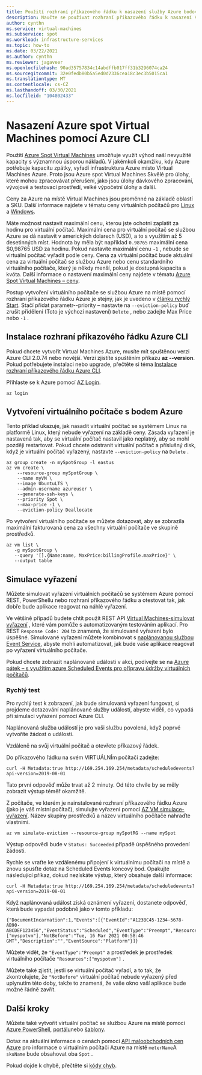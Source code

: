 ```yaml
---
title: Použití rozhraní příkazového řádku k nasazení služby Azure bodový Virtual Machines
description: Naučte se používat rozhraní příkazového řádku k nasazení Virtual Machines Azure na místě, abyste ušetřili náklady.
author: cynthn
ms.service: virtual-machines
ms.subservice: spot
ms.workload: infrastructure-services
ms.topic: how-to
ms.date: 03/22/2021
ms.author: cynthn
ms.reviewer: jagaveer
ms.openlocfilehash: 90ad35757834c14abdffb017ff31b3296074ca24
ms.sourcegitcommit: 32e0fedb80b5a5ed0d2336cea18c3ec3b5015ca1
ms.translationtype: MT
ms.contentlocale: cs-CZ
ms.lasthandoff: 03/30/2021
ms.locfileid: "104802433"
---
```

# <a name="deploy-azure-spot-virtual-machines-using-the-azure-cli"></a>Nasazení Azure spot Virtual Machines pomocí Azure CLI

Použití [Azure Spot Virtual Machines](../spot-vms.md) umožňuje využít výhod naší nevyužité kapacity s významnou úsporou nákladů. V jakémkoli okamžiku, kdy Azure potřebuje kapacitu zpátky, vyřadí infrastruktura Azure místo Virtual Machines Azure. Proto jsou Azure spot Virtual Machines Skvělé pro úlohy, které mohou zpracovávat přerušení, jako jsou úlohy dávkového zpracování, vývojové a testovací prostředí, velké výpočetní úlohy a další.

Ceny za Azure na místě Virtual Machines jsou proměnné na základě oblastí a SKU. Další informace najdete v tématu ceny virtuálních počítačů pro [Linux](https://azure.microsoft.com/pricing/details/virtual-machines/linux/) a [Windows](https://azure.microsoft.com/pricing/details/virtual-machines/windows/). 

Máte možnost nastavit maximální cenu, kterou jste ochotni zaplatit za hodinu pro virtuální počítač. Maximální cena pro virtuální počítač se službou Azure se dá nastavit v amerických dolarech (USD), a to s využitím až 5 desetinných míst. Hodnota by měla být například `0.98765` maximální cena $0,98765 USD za hodinu. Pokud nastavíte maximální cenu `-1` , nebude se virtuální počítač vyřadit podle ceny. Cena za virtuální počítač bude aktuální cena za virtuální počítač se službou Azure nebo cenu standardního virtuálního počítače, který je někdy menší, pokud je dostupná kapacita a kvóta. Další informace o nastavení maximální ceny najdete v tématu [Azure Spot Virtual Machines – ceny](../spot-vms.md#pricing).

Postup vytvoření virtuálního počítače se službou Azure na místě pomocí rozhraní příkazového řádku Azure je stejný, jak je uvedeno v [článku rychlý Start](./quick-create-cli.md). Stačí přidat parametr--priority – nastavte na `--eviction-policy` buď zrušit přidělení (Toto je výchozí nastavení) `Delete` , nebo zadejte Max Price nebo `-1` . 


## <a name="install-azure-cli"></a>Instalace rozhraní příkazového řádku Azure CLI

Pokud chcete vytvořit Virtual Machines Azure, musíte mít spuštěnou verzi Azure CLI 2.0.74 nebo novější. Verzi zjistíte spuštěním příkazu **az --version**. Pokud potřebujete instalaci nebo upgrade, přečtěte si téma [Instalace rozhraní příkazového řádku Azure CLI](/cli/azure/install-azure-cli). 

Přihlaste se k Azure pomocí [AZ Login](/cli/azure/reference-index#az-login).

```azurecli-interactive
az login
```

## <a name="create-an-azure-spot-virtual-machine"></a>Vytvoření virtuálního počítače s bodem Azure

Tento příklad ukazuje, jak nasadit virtuální počítač se systémem Linux na platformě Linux, který nebude vyřazení na základě ceny. Zásada vyřazení je nastavená tak, aby se virtuální počítač nastavil jako neplatný, aby se mohl později restartovat. Pokud chcete odstranit virtuální počítač a příslušný disk, když je virtuální počítač vyřazený, nastavte `--eviction-policy` na `Delete` .

```azurecli-interactive
az group create -n mySpotGroup -l eastus
az vm create \
    --resource-group mySpotGroup \
    --name myVM \
    --image UbuntuLTS \
    --admin-username azureuser \
    --generate-ssh-keys \
    --priority Spot \
    --max-price -1 \
    --eviction-policy Deallocate
```



Po vytvoření virtuálního počítače se můžete dotazovat, aby se zobrazila maximální fakturovaná cena za všechny virtuální počítače ve skupině prostředků.

```azurecli-interactive
az vm list \
   -g mySpotGroup \
   --query '[].{Name:name, MaxPrice:billingProfile.maxPrice}' \
   --output table
```

## <a name="simulate-an-eviction"></a>Simulace vyřazení

Můžete simulovat vyřazení virtuálních počítačů se systémem Azure pomocí REST, PowerShellu nebo rozhraní příkazového řádku a otestovat tak, jak dobře bude aplikace reagovat na náhlé vyřazení.

Ve většině případů budete chtít použít REST API [Virtual Machines-simulovat vyřazení](/rest/api/compute/virtualmachines/simulateeviction) , které vám pomůže s automatizovaným testováním aplikací. Pro REST `Response Code: 204` to znamená, že simulované vyřazení bylo úspěšné. Simulované vyřazení můžete kombinovat s [naplánovanou službou Event Service](scheduled-events.md), abyste mohli automatizovat, jak bude vaše aplikace reagovat po vyřazení virtuálního počítače.

Pokud chcete zobrazit naplánované události v akci, podívejte se na [Azure pátek – s využitím azure Scheduled Events pro přípravu údržby virtuálních počítačů](https://channel9.msdn.com/Shows/Azure-Friday/Using-Azure-Scheduled-Events-to-Prepare-for-VM-Maintenance).


### <a name="quick-test"></a>Rychlý test

Pro rychlý test k zobrazení, jak bude simulovaná vyřazení fungovat, si projdeme dotazování naplánované služby událostí, abyste viděli, co vypadá při simulaci vyřazení pomocí Azure CLI.

Naplánovaná služba událostí je pro vaši službu povolená, když poprvé vytvoříte žádost o události. 

Vzdáleně na svůj virtuální počítač a otevřete příkazový řádek. 

Do příkazového řádku na svém VIRTUÁLNÍm počítači zadejte:

```
curl -H Metadata:true http://169.254.169.254/metadata/scheduledevents?api-version=2019-08-01
```

Tato první odpověď může trvat až 2 minuty. Od této chvíle by se měly zobrazit výstup téměř okamžitě.

Z počítače, ve kterém je nainstalované rozhraní příkazového řádku Azure (jako je váš místní počítač), simulujte vyřazení pomocí [AZ VM simulace-vyřazení](https://docs.microsoft.com/cli/azure/vm#az_vm_simulate_eviction). Název skupiny prostředků a název virtuálního počítače nahraďte vlastními. 

```azurecli-interactive
az vm simulate-eviction --resource-group mySpotRG --name mySpot
```

Výstup odpovědi bude v `Status: Succeeded` případě úspěšného provedení žádosti.

Rychle se vraťte ke vzdálenému připojení k virtuálnímu počítači na místě a znovu spusťte dotaz na Scheduled Events koncový bod. Opakujte následující příkaz, dokud nezískáte výstup, který obsahuje další informace:

```
curl -H Metadata:true http://169.254.169.254/metadata/scheduledevents?api-version=2019-08-01
```

Když naplánovaná událost získá oznámení vyřazení, dostanete odpověď, která bude vypadat podobně jako v tomto příkladu:

```output
{"DocumentIncarnation":1,"Events":[{"EventId":"A123BC45-1234-5678-AB90-ABCDEF123456","EventStatus":"Scheduled","EventType":"Preempt","ResourceType":"VirtualMachine","Resources":["myspotvm"],"NotBefore":"Tue, 16 Mar 2021 00:58:46 GMT","Description":"","EventSource":"Platform"}]}
```

Můžete vidět, že `"EventType":"Preempt"` a prostředek je prostředek virtuálního počítače `"Resources":["myspotvm"]` . 

Můžete také zjistit, jestli se virtuální počítač vyřadí, a to tak, že zkontrolujete, že `"NotBefore"` virtuální počítač nebude vyřazený před uplynutím této doby, takže to znamená, že vaše okno vaší aplikace bude možné řádně zavřít.


## <a name="next-steps"></a>Další kroky

Můžete také vytvořit virtuální počítač se službou Azure na místě pomocí [Azure PowerShell](../windows/spot-powershell.md), [portálu](../spot-portal.md)nebo [šablony](spot-template.md).

Dotaz na aktuální informace o cenách pomocí [API maloobchodních cen Azure](/rest/api/cost-management/retail-prices/azure-retail-prices) pro informace o virtuálním počítači Azure na místě `meterName`A `skuName` bude obsahovat oba `Spot` .

Pokud dojde k chybě, přečtěte si [kódy chyb](../error-codes-spot.md).
